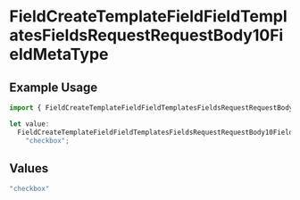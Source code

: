 # FieldCreateTemplateFieldFieldTemplatesFieldsRequestRequestBody10FieldMetaType

## Example Usage

```typescript
import { FieldCreateTemplateFieldFieldTemplatesFieldsRequestRequestBody10FieldMetaType } from "@documenso/sdk-typescript/models/operations";

let value:
  FieldCreateTemplateFieldFieldTemplatesFieldsRequestRequestBody10FieldMetaType =
    "checkbox";
```

## Values

```typescript
"checkbox"
```